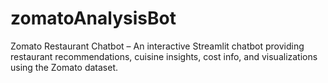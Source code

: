 # zomatoAnalysisBot
Zomato Restaurant Chatbot – An interactive Streamlit chatbot providing restaurant recommendations, cuisine insights, cost info, and visualizations using the Zomato dataset.

